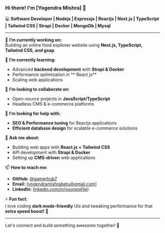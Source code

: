 ### Hi there! I'm [Yogendra Mishra] 👋  

💻 **Software Developer | Nodejs | Expressjs | Reactjs | Next.js | TypeScript | Tailwind CSS | Strapi | Docker | MongoDb | Mysql**  

---

🔭 **I’m currently working on:**  
Building an online food expllorer website using **Next.js, TypeScript, Tailwind CSS, and gsap**.  

🌱 **I’m currently learning:**  
- Advanced **backend development** with **Strapi & Docker**  
- Performance optimization in ** React js**  
- Scaling web applications  

👯 **I’m looking to collaborate on:**  
- Open-source projects in **JavaScript/TypeScript**  
- Headless CMS & e-commerce platforms  

🤔 **I’m looking for help with:**  
- **SEO & Performance tuning** for Reactjs applications  
- **Efficient database design** for scalable e-commerce solutions  

💬 **Ask me about:**  
- Building web apps with **React.js + Tailwind CSS**  
- API development with **Strapi & Docker**  
- Setting up **CMS-driven** web applications  

📫 **How to reach me:**  
- **GitHub:** [@gamerhub7](https://github.com/gamerhub7)  
- **Email:** [yogendramishrabetu@gmail.com]  
- **LinkedIn:** [linkedin.com/in/yourprofile](https://www.linkedin.com/in/yogendra-mishra-/))  

⚡ **Fun fact:**  
I love coding **dark mode-friendly** UIs and tweaking performance for that **extra speed boost!** 🚀  

---

Let's connect and build something awesome together! 🚀  
